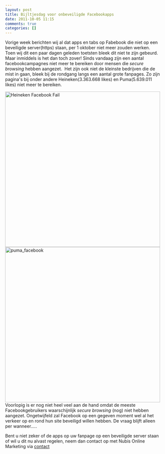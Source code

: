 ```yaml
---
layout: post
title: Bijltjesdag voor onbeveiligde Facebookapps
date: 2011-10-05 11:15
comments: true
categories: []
---
```

Vorige week berichten wij al dat apps en tabs op Fabebook die niet op een beveiligde server(https) staan, per 1 oktober niet meer zouden werken. Toen wij dit een paar dagen geleden toetsten bleek dit niet te zijn gebeurd. Maar inmiddels is het dan toch zover! Sinds vandaag zijn een aantal facebookcampagnes niet meer te bereiken door mensen die <em>secure browsing</em> hebben aangezet.  Het zijn ook niet de kleinste bedrijven die de mist in gaan, bleek bij de rondgang langs een aantal grote fanpages. Zo zijn pagina's bij onder andere Heineken(3.363.668 likes) en Puma(5.639.011 likes) niet meer te bereiken.

<img class="aligncenter wp-image-966" title="heineken_fb" src="http://www.nubisonline.nl/wp-content/uploads/2011/10/heineken_fb.png" alt="Heineken Facebook Fail" width="500" /><a href="http://www.nubisonline.nl/wp-content/uploads/2011/10/heineken_fb.png">
</a><img class="aligncenter size-full wp-image-967" title="puma2" src="http://www.nubisonline.nl/wp-content/uploads/2011/10/puma2.png" alt="puma_facebook" width="500" />
Voorlopig is er nog niet heel veel aan de hand omdat de meeste Facebookgebruikers waarschijnlijk <em>secure browsing</em> (nog) niet hebben aangezet. Ongetwijfeld zal Facebook op een gegeven moment wel al het verkeer op en rond hun site beveiligd willen hebben. De vraag blijft alleen per wanneer.....

Bent u niet zeker of de apps op uw fanpage op een beveiligde server staan of wil u dit nu alvast regelen, neem dan contact op met Nubis Online Marketing via <a href="http://www.nubisonline.nl/contact-pagina/">contact</a>
